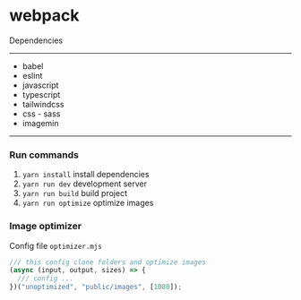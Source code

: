 # webpack

Dependencies

---

- babel
- eslint
- javascript
- typescript
- tailwindcss
- css - sass
- imagemin

---

### Run commands

1. `yarn install` install dependencies
2. `yarn run dev` development server
3. `yarn run build` build project
4. `yarn run optimize` optimize images

### Image optimizer

Config file `optimizer.mjs`

```js
/// this config clone folders and optimize images
(async (input, output, sizes) => {
  /// config ...
})("unoptimized", "public/images", [1080]);
```
